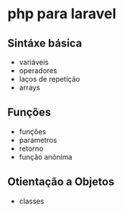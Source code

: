 # php para laravel

## Sintáxe básica
- variáveis
- operadores
- laços de repetição
- arrays

## Funções
- funções
- parametros
- retorno
- função anônima

## Otientação a Objetos
- classes
